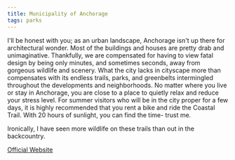 ```yaml
---
title: Municipality of Anchorage
tags: parks
---
```

I'll be honest with you; as an urban landscape, Anchorage isn't up there for architectural wonder. Most of the buildings and houses are pretty drab and unimaginative. Thankfully, we are compensated for having to view fatal design by being only minutes, and sometimes seconds, away from gorgeous wildlife and scenery. What the city lacks in cityscape more than compensates with its endless trails, parks, and greenbelts intermingled throughout the developments and neighborhoods. No matter where you live or stay in Anchorage, you are close to a place to quietly relax and reduce your stress level. For summer visitors who will be in the city proper for a few days, it is highly recommended that you rent a bike and ride the Coastal Trail. With 20 hours of sunlight, you can find the time- trust me.  

Ironically, I have seen more wildlife on these trails than out in the backcountry.  

[Official Website](http://www.muni.org/homepage/carecreation.cfm)